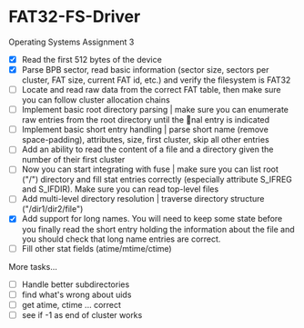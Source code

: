 FAT32-FS-Driver
===============

Operating Systems Assignment 3

- [x] Read the first 512 bytes of the device
- [x] Parse BPB sector, read basic information (sector size, sectors per cluster, FAT
      size, current FAT id, etc.) and verify the filesystem is FAT32
- [ ] Locate and read raw data from the correct FAT table, then make sure you can
      follow cluster allocation chains
- [ ] Implement basic root directory parsing | make sure you can enumerate raw
      entries from the root directory until the nal entry is indicated
- [ ] Implement basic short entry handling | parse short name (remove space-padding),
      attributes, size, first cluster, skip all other entries
- [ ] Add an ability to read the content of a file and a directory given the number of
      their first cluster
- [ ] Now you can start integrating with fuse | make sure you can list root ("/")
      directory and fill stat entries correctly (especially attribute S_IFREG and S_IFDIR). 
      Make sure you can read top-level files
- [ ] Add multi-level directory resolution | traverse directory structure ("/dir1/dir2/file")
- [x] Add support for long names. You will need to keep some state before you finally
      read the short entry holding the information about the file and you should check
      that long name entries are correct.
- [ ] Fill other stat fields (atime/mtime/ctime)

More tasks...

- [ ] Handle better subdirectories
- [ ] find what's wrong about uids
- [ ] get atime, ctime ... correct
- [ ] see if -1 as end of cluster works
